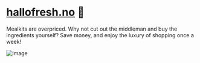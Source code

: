 # [hallofresh.no](hallofresh.no) 🥛

Mealkits are overpriced. Why not cut out the middleman and buy the ingredients yourself? Save money, and enjoy the luxury of shopping once a week!

![image](https://github.com/arienshibani/hallofresh.no/assets/22197324/02a486b3-4ea4-408a-865a-4cf1e6a105f6)
